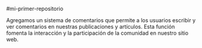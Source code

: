 #mi-primer-repositorio

Agregamos un sistema de comentarios que permite a los usuarios escribir y ver comentarios en nuestras publicaciones y artículos. Esta función fomenta la interacción y la participación de la comunidad en nuestro sitio web.
